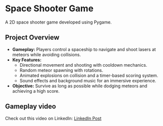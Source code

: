 # Space Shooter Game

A 2D space shooter game developed using Pygame.

## Project Overview
- **Gameplay:** Players control a spaceship to navigate and shoot lasers at meteors while avoiding collisions.
- **Key Features:** 
  - Directional movement and shooting with cooldown mechanics.
  - Random meteor spawning with rotations.
  - Animated explosions on collision and a timer-based scoring system.
  - Sound effects and background music for an immersive experience.
- **Objective:** Survive as long as possible while dodging meteors and achieving a high score.
  
## Gameplay video
Check out this video on LinkedIn:
[LinkedIn Post](https://www.linkedin.com/embed/feed/update/urn:li:ugcPost:7247574918832226304?compact=1)
